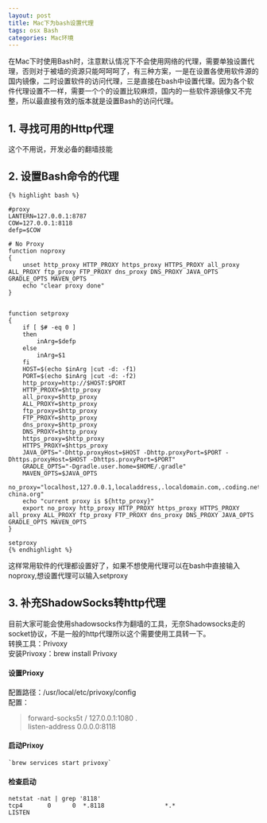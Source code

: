 ```yaml
---
layout: post
title: Mac下为bash设置代理
tags: osx Bash
categories: Mac环境
---
```


在Mac下时使用Bash时，注意默认情况下不会使用网络的代理，需要单独设置代理，否则对于被墙的资源只能呵呵呵了，有三种方案，一是在设置各使用软件源的国内镜像，二时设置软件的访问代理，三是直接在bash中设置代理。因为各个软件代理设置不一样，需要一个个的设置比较麻烦，国内的一些软件源镜像又不完整，所以最直接有效的版本就是设置Bash的访问代理。


## 1. 寻找可用的Http代理   

这个不用说，开发必备的翻墙技能

## 2. 设置Bash命令的代理   

	{% highlight bash %}  

    #proxy 
    LANTERN=127.0.0.1:8787
    COW=127.0.0.1:8118
    defp=$COW

    # No Proxy
    function noproxy
    {
        unset http_proxy HTTP_PROXY https_proxy HTTPS_PROXY all_proxy ALL_PROXY ftp_proxy FTP_PROXY dns_proxy DNS_PROXY JAVA_OPTS GRADLE_OPTS MAVEN_OPTS
        echo "clear proxy done"
    }


    function setproxy
    {
        if [ $# -eq 0 ]
        then
            inArg=$defp
        else
            inArg=$1
        fi
        HOST=$(echo $inArg |cut -d: -f1)
        PORT=$(echo $inArg |cut -d: -f2)
        http_proxy=http://$HOST:$PORT
        HTTP_PROXY=$http_proxy
        all_proxy=$http_proxy
        ALL_PROXY=$http_proxy
        ftp_proxy=$http_proxy
        FTP_PROXY=$http_proxy
        dns_proxy=$http_proxy
        DNS_PROXY=$http_proxy
        https_proxy=$http_proxy
        HTTPS_PROXY=$https_proxy
        JAVA_OPTS="-Dhttp.proxyHost=$HOST -Dhttp.proxyPort=$PORT -Dhttps.proxyHost=$HOST -Dhttps.proxyPort=$PORT"
        GRADLE_OPTS="-Dgradle.user.home=$HOME/.gradle"
        MAVEN_OPTS=$JAVA_OPTS
        no_proxy="localhost,127.0.0.1,localaddress,.localdomain.com,.coding.net,192.168.99.100,.ruby-china.org"
        echo "current proxy is ${http_proxy}"
        export no_proxy http_proxy HTTP_PROXY https_proxy HTTPS_PROXY all_proxy ALL_PROXY ftp_proxy FTP_PROXY dns_proxy DNS_PROXY JAVA_OPTS GRADLE_OPTS MAVEN_OPTS
    }

    setproxy
	{% endhighlight %}
    
这样常用软件的代理都设置好了，如果不想使用代理可以在bash中直接输入noproxy,想设置代理可以输入setproxy

## 3. 补充ShadowSocks转http代理    

目前大家可能会使用shadowsocks作为翻墙的工具，无奈Shadowsocks走的socket协议，不是一般的http代理所以这个需要使用工具转一下。    
转换工具：Privoxy    
安装Privoxy：brew install Privoxy    
#### 设置Prioxy
配置路径：/usr/local/etc/privoxy/config   
配置：  
>forward-socks5t   /               127.0.0.1:1080 .   
>listen-address 0.0.0.0:8118    

#### 启动Prixoy
    `brew services start privoxy`

#### 检查启动
`netstat -nat | grep '8118'`   
`tcp4       0      0  *.8118                 *.*                    LISTEN  `

